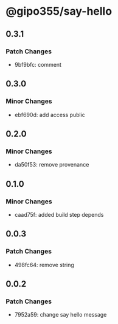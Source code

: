 # @gipo355/say-hello

## 0.3.1

### Patch Changes

- 9bf9bfc: comment

## 0.3.0

### Minor Changes

- ebf690d: add access public

## 0.2.0

### Minor Changes

- da50f53: remove provenance

## 0.1.0

### Minor Changes

- caad75f: added build step depends

## 0.0.3

### Patch Changes

- 498fc64: remove string

## 0.0.2

### Patch Changes

- 7952a59: change say hello message
